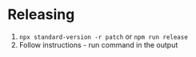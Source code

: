 # Releasing 

1. `npx standard-version -r patch` or `npm run release`
2. Follow instructions - run command in the output
